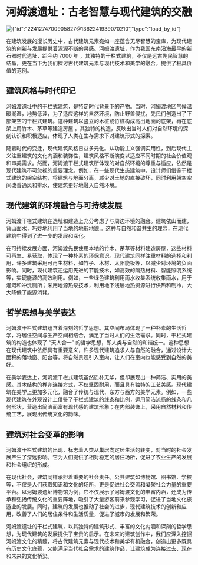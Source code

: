# 河姆渡遗址：古老智慧与现代建筑的交融



![{"id":"2241274700905827@1362241939070210","type":"load\_by\_id"}](https://p3-flow-imagex-sign.byteimg.com/ocean-cloud-tos/image_skill/ebe3cccc-1248-4611-b2e7-5a4be90ba618_1739623004404988263_origin\~tplv-a9rns2rl98-image-dark-watermark.png?rk3s=b14c611d\&x-expires=1771159004\&x-signature=cX8Ov5%2FbbRcWYtXG4gzFd48tCz0%3D)

在建筑发展的漫长历史中，古代建筑元素宛如一座蕴含无尽智慧的宝库，为现代建筑的创新与发展提供着源源不断的灵感。河姆渡遗址，作为我国东南沿海最早的新石器时代遗址，距今约 7000 年 ，其独特的干栏式建筑，不仅是远古先民智慧的结晶，更在当下为我们探讨古代建筑元素与现代技术和美学的融合，提供了极具价值的范例。

## 建筑风格与时代印记

河姆渡遗址中的干栏式建筑，是特定时代背景下的产物。当时，河姆渡地区气候温暖潮湿，地势低洼，为了适应这样的自然环境，防止野兽侵扰，先民们创造出了下部架空的干栏式建筑。这种建筑以竖立的木桩或竹桩构成高出地面的底架，再在底架上用竹木、茅草等建造房屋 。其独特的构造，反映出当时人们对自然环境的深刻认识和积极适应，体现了人类在生存需求下对建筑形式的探索。

随着时代的变迁，现代建筑风格日益多元化。从功能主义强调实用性，到后现代主义注重建筑的文化内涵和装饰性，建筑风格不断演变以适应不同时期的社会价值观和审美需求。然而，河姆渡干栏式建筑所体现的对自然环境的尊重与适应，依然是现代建筑不可忽视的重要理念。例如，在一些现代生态建筑中，设计师们借鉴干栏式建筑的架空结构，将建筑与地面分离，减少对土地的直接破坏，同时利用架空空间改善通风和排水，使建筑更好地融入自然环境。

## 现代建筑的环境融合与可持续发展

河姆渡干栏式建筑在选址和建造上充分考虑了与周边环境的融合。建筑依山而建，背山面水，巧妙地利用了当地的地形地貌 。这种与自然和谐共生的理念，在现代建筑中得到了进一步的发展和深化。

在可持续发展方面，河姆渡先民使用本地的竹木、茅草等材料建造房屋，这些材料可再生、易获取，体现了一种朴素的环保意识。现代建筑同样注重材料的选择和利用，许多建筑采用可再生材料，如竹子、木材、太阳能板等，以减少对环境的负面影响。同时，现代建筑还运用先进的节能技术，如高效的隔热材料、智能照明系统等，实现能源的高效利用。例如，一些绿色建筑利用雨水收集系统收集雨水，用于灌溉和冲洗厕所；采用地源热泵技术，利用地下浅层地热资源进行供热和制冷，大大降低了能源消耗。

## 哲学思想与美学表达

河姆渡干栏式建筑蕴含着深刻的哲学思想。其空间布局体现了一种朴素的生活哲学，将居住空间与生产空间相结合，满足了当时人们的生活需求。同时，干栏式建筑的构造也体现了 “天人合一” 的哲学思想，即人类与自然的和谐统一。这种思想在现代建筑中依然具有重要意义，许多现代建筑追求人与自然的融合，通过设计大面积的落地窗、阳台等，将自然景观引入室内，让人们在室内也能感受到自然的美好。

在美学表达上，河姆渡干栏式建筑虽然质朴无华，但却展现出一种简洁、实用的美感。其木结构的榫卯连接方式，不仅坚固耐用，而且具有独特的工艺美感。现代建筑在美学上更加多元化，融合了传统与现代、东方与西方的美学元素。例如，一些现代建筑在外观设计上借鉴了干栏式建筑的线条和比例，运用简洁流畅的线条和几何形状，营造出简洁而富有现代感的建筑形象；在内部装饰上，采用自然材料和传统工艺，展现出传统文化的韵味。

## 建筑对社会变革的影响

河姆渡干栏式建筑的出现，标志着人类从巢居向定居生活的转变，对当时的社会发展产生了深远影响。它为人们提供了相对稳定的居住场所，促进了农业生产的发展和社会组织的形成。

在现代社会，建筑同样承担着重要的社会责任。公共建筑如博物馆、图书馆、学校等，不仅是人们获取知识和文化的场所，更是促进社会交流和凝聚社会力量的重要平台。以河姆渡遗址博物馆为例，它不仅展示了河姆渡文化的丰富内涵，还成为传承和弘扬传统文化的重要阵地，吸引了大量游客前来参观学习，促进了当地文化旅游业的发展。同时，建筑的发展也推动了社会的进步，现代建筑技术的创新和应用，改善了人们的居住条件和生活质量，促进了城市的发展和繁荣。

河姆渡遗址的干栏式建筑，以其独特的建筑形式、丰富的文化内涵和深刻的哲学思想，为现代建筑的发展提供了宝贵的启示。在未来的建筑创作中，我们应深入挖掘河姆渡文化的精髓，将古代建筑元素与现代技术和美学有机融合，创造出更多既具有历史文化底蕴，又能满足当代社会需求的建筑作品，让建筑成为连接过去、现在和未来的文化桥梁。
